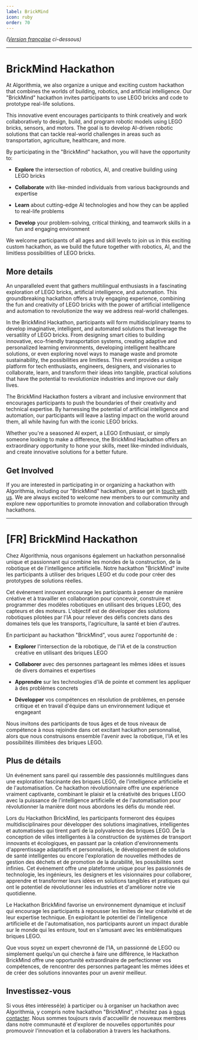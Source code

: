 ```yaml
---
label: BrickMind
icon: ruby
order: 70
---
```

*([Version française](#vf) ci-dessous)*

---

# BrickMind Hackathon
At Algorithmia, we also organize a unique and exciting custom hackathon that combines the worlds of building, robotics, and artificial intelligence. Our "BrickMind" hackathon invites participants to use LEGO bricks and code to prototype real-life solutions.

This innovative event encourages participants to think creatively and work collaboratively to design, build, and program robotic models using LEGO bricks, sensors, and motors. The goal is to develop AI-driven robotic solutions that can tackle real-world challenges in areas such as transportation, agriculture, healthcare, and more.

By participating in the "BrickMind" hackathon, you will have the opportunity to:

- **Explore** the intersection of robotics, AI, and creative building using LEGO bricks

- **Collaborate** with like-minded individuals from various backgrounds and expertise

- **Learn** about cutting-edge AI technologies and how they can be applied to real-life problems

- **Develop** your problem-solving, critical thinking, and teamwork skills in a fun and engaging environment

We welcome participants of all ages and skill levels to join us in this exciting custom hackathon, as we build the future together with robotics, AI, and the limitless possibilities of LEGO bricks.

## More details
An unparalleled event that gathers multilingual enthusiasts in a fascinating exploration of LEGO bricks, artificial intelligence, and automation. This groundbreaking hackathon offers a truly engaging experience, combining the fun and creativity of LEGO bricks with the power of artificial intelligence and automation to revolutionize the way we address real-world challenges.

In the BrickMind Hackathon, participants will form multidisciplinary teams to develop imaginative, intelligent, and automated solutions that leverage the versatility of LEGO bricks. From designing smart cities to building innovative, eco-friendly transportation systems, creating adaptive and personalized learning environments, developing intelligent healthcare solutions, or even exploring novel ways to manage waste and promote sustainability, the possibilities are limitless. This event provides a unique platform for tech enthusiasts, engineers, designers, and visionaries to collaborate, learn, and transform their ideas into tangible, practical solutions that have the potential to revolutionize industries and improve our daily lives.

The BrickMind Hackathon fosters a vibrant and inclusive environment that encourages participants to push the boundaries of their creativity and technical expertise. By harnessing the potential of artificial intelligence and automation, our participants will leave a lasting impact on the world around them, all while having fun with the iconic LEGO bricks.

Whether you're a seasoned AI expert, a LEGO Enthusiast, or simply someone looking to make a difference, the BrickMind Hackathon offers an extraordinary opportunity to hone your skills, meet like-minded individuals, and create innovative solutions for a better future.

## Get Involved
If you are interested in participating in or organizing a hackathon with Algorithmia, including our "BrickMind" hackathon, please get in [touch with us](/about/contact.md). We are always excited to welcome new members to our community and explore new opportunities to promote innovation and collaboration through hackathons.

---

# <a id="vf"></a>[FR] BrickMind Hackathon
Chez Algorithmia, nous organisons également un hackathon personnalisé unique et passionnant qui combine les mondes de la construction, de la robotique et de l'intelligence artificielle. Notre hackathon "BrickMind" invite les participants à utiliser des briques LEGO et du code pour créer des prototypes de solutions réelles.

Cet événement innovant encourage les participants à penser de manière créative et à travailler en collaboration pour concevoir, construire et programmer des modèles robotiques en utilisant des briques LEGO, des capteurs et des moteurs. L'objectif est de développer des solutions robotiques pilotées par l'IA pour relever des défis concrets dans des domaines tels que les transports, l'agriculture, la santé et bien d'autres.

En participant au hackathon "BrickMind", vous aurez l'opportunité de :

- **Explorer** l'intersection de la robotique, de l'IA et de la construction créative en utilisant des briques LEGO

- **Collaborer** avec des personnes partageant les mêmes idées et issues de divers domaines et expertises

- **Apprendre** sur les technologies d'IA de pointe et comment les appliquer à des problèmes concrets

- **Développer** vos compétences en résolution de problèmes, en pensée critique et en travail d'équipe dans un environnement ludique et engageant

Nous invitons des participants de tous âges et de tous niveaux de compétence à nous rejoindre dans cet excitant hackathon personnalisé, alors que nous construisons ensemble l'avenir avec la robotique, l'IA et les possibilités illimitées des briques LEGO.

## Plus de détails
Un événement sans pareil qui rassemble des passionnés multilingues dans une exploration fascinante des briques LEGO, de l'intelligence artificielle et de l'automatisation. Ce hackathon révolutionnaire offre une expérience vraiment captivante, combinant le plaisir et la créativité des briques LEGO avec la puissance de l'intelligence artificielle et de l'automatisation pour révolutionner la manière dont nous abordons les défis du monde réel.

Lors du Hackathon BrickMind, les participants formeront des équipes multidisciplinaires pour développer des solutions imaginatives, intelligentes et automatisées qui tirent parti de la polyvalence des briques LEGO. De la conception de villes intelligentes à la construction de systèmes de transport innovants et écologiques, en passant par la création d'environnements d'apprentissage adaptatifs et personnalisés, le développement de solutions de santé intelligentes ou encore l'exploration de nouvelles méthodes de gestion des déchets et de promotion de la durabilité, les possibilités sont infinies. Cet événement offre une plateforme unique pour les passionnés de technologie, les ingénieurs, les designers et les visionnaires pour collaborer, apprendre et transformer leurs idées en solutions tangibles et pratiques qui ont le potentiel de révolutionner les industries et d'améliorer notre vie quotidienne.

Le Hackathon BrickMind favorise un environnement dynamique et inclusif qui encourage les participants à repousser les limites de leur créativité et de leur expertise technique. En exploitant le potentiel de l'intelligence artificielle et de l'automatisation, nos participants auront un impact durable sur le monde qui les entoure, tout en s'amusant avec les emblématiques briques LEGO.

Que vous soyez un expert chevronné de l'IA, un passionné de LEGO ou simplement quelqu'un qui cherche à faire une différence, le Hackathon BrickMind offre une opportunité extraordinaire de perfectionner vos compétences, de rencontrer des personnes partageant les mêmes idées et de créer des solutions innovantes pour un avenir meilleur.

## Investissez-vous
Si vous êtes intéressé(e) à participer ou à organiser un hackathon avec Algorithmia, y compris notre hackathon "BrickMind", n'hésitez pas à [nous contacter](/about/contact.md). Nous sommes toujours ravis d'accueillir de nouveaux membres dans notre communauté et d'explorer de nouvelles opportunités pour promouvoir l'innovation et la collaboration à travers les hackathons.


